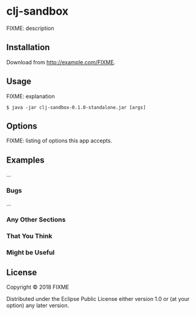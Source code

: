 # clj-sandbox

FIXME: description

## Installation

Download from http://example.com/FIXME.

## Usage

FIXME: explanation

    $ java -jar clj-sandbox-0.1.0-standalone.jar [args]

## Options

FIXME: listing of options this app accepts.

## Examples

...

### Bugs

...

### Any Other Sections
### That You Think
### Might be Useful

## License

Copyright © 2018 FIXME

Distributed under the Eclipse Public License either version 1.0 or (at
your option) any later version.
